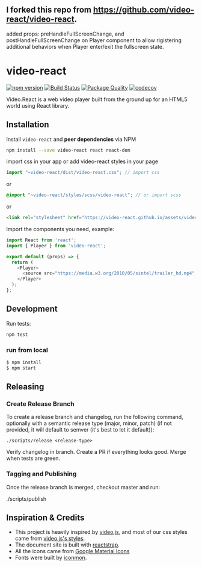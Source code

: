 ## I forked this repo from https://github.com/video-react/video-react.
added props: preHandleFullScreenChange, and postHandleFullScreenChange on Player component to allow rigistering additional behaviors when Player enter/exit the fullscreen state.

# video-react
[![npm version](https://badge.fury.io/js/video-react.svg)](https://badge.fury.io/js/video-react) [![Build Status](https://travis-ci.org/video-react/video-react.svg?branch=master)](https://travis-ci.org/video-react/video-react) [![Package Quality](http://npm.packagequality.com/shield/video-react.svg)](http://packagequality.com/#?package=video-react)
[![codecov](https://codecov.io/gh/video-react/video-react/branch/master/graph/badge.svg)](https://codecov.io/gh/video-react/video-react)

Video.React is a web video player built from the ground up for an HTML5 world using React library.


## Installation

Install `video-react` and __peer dependencies__ via NPM

```sh
npm install --save video-react react react-dom
```

import css in your app or add video-react styles in your page
```jsx
import "~video-react/dist/video-react.css"; // import css
```
or
```scss
@import "~video-react/styles/scss/video-react"; // or import scss
```
or
```html
<link rel="stylesheet" href="https://video-react.github.io/assets/video-react.css" />
```

Import the components you need, example:

```js
import React from 'react';
import { Player } from 'video-react';

export default (props) => {
  return (
    <Player>
      <source src="https://media.w3.org/2010/05/sintel/trailer_hd.mp4" />
    </Player>
  );
};
```

## Development

Run tests:

```sh
npm test
```


### run from local

```bash
$ npm install
$ npm start
```

## Releasing

### Create Release Branch

To create a release branch and changelog, run the following command, optionally with a semantic release type (major, minor, patch) (if not provided, it will default to semver (it's best to let it default)):

```
./scripts/release <release-type>
```

Verify changelog in branch. Create a PR if everything looks good. Merge when tests are green.

### Tagging and Publishing
Once the release branch is merged, checkout master and run:

./scripts/publish

## Inspiration & Credits

* This project is heavily inspired by [video.js](http://www.videojs.com), and most of our css styles came from [video.js's styles](https://github.com/videojs/video.js/tree/master/src/css).
* The document site is built with [reactstrap](https://github.com/reactstrap/reactstrap).
* All the icons came from [Google Material Icons](https://material.io/icons/)
* Fonts were built by [iconmon](https://icomoon.io/).
